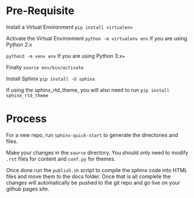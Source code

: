 # Pre-Requisite

Install a Virtual Environment
`pip install virtualenv`

Activate the Virtual Environment
`python -m virtualenv env` If you are using Python 2.x

`python3 -m venv env` If you are using Python 3.x+

Finally
`source env/bin/activate`

Install Sphinx
`pip install -U sphinx`

If using the sphinx_rtd_theme, you will also need to run 
`pip install sphinx_rtd_theme`

# Process

For a new repo, run `sphinx-quick-start` to generate the directories and files. 

Make your changes in the `source` directory. You should only need to modify `.rst` files for content and `conf.py` for themes.

Once done run the `publish.sh` script to compile the sphinx code into HTML files and move them to the docs folder. Once that is all complete the changes will automatically be pushed to the git repo and go live on your github pages site. 
